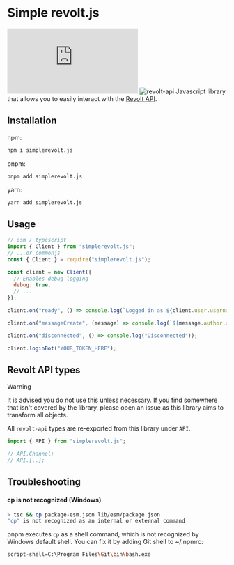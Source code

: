 # Simple revolt.js

![simplerevolt.js](https://img.shields.io/npm/v/simplerevolt.js) ![revolt-api](https://img.shields.io/npm/v/revolt-api?label=Revolt%20API)
Javascript library that allows you to easily interact with the [Revolt API](https://developers.revolt.chat/developers/api/reference).

## Installation

npm:
```sh
npm i simplerevolt.js
```

pnpm:
```sh
pnpm add simplerevolt.js
```

yarn:
```sh
yarn add simplerevolt.js
```

## Usage

```js
// esm / typescript
import { Client } from "simplerevolt.js";
// ...or commonjs
const { Client } = require("simplerevolt.js");

const client = new Client({
  // Enables debug logging
  debug: true,
  // ...
});

client.on("ready", () => console.log(`Logged in as ${client.user.username}#${client.user.discriminator}`));

client.on("messageCreate", (message) => console.log(`${message.author.username}#${message.author.discriminator}: ${message.content}`));

client.on("disconnected", () => console.log("Disconnected"));

client.loginBot("YOUR_TOKEN_HERE");
```

## Revolt API types

> [!WARNING]
> It is advised you do not use this unless necessary. If you find somewhere that isn't covered by the library, please open an issue as this library aims to transform all objects.

All `revolt-api` types are re-exported from this library under `API`.

```typescript
import { API } from "simplerevolt.js";

// API.Channel;
// API.[..];
```

## Troubleshooting

#### cp is not recognized (Windows)
```sh
> tsc && cp package-esm.json lib/esm/package.json
"cp" is not recognized as an internal or external command
```

pnpm executes `cp` as a shell command, which is not recognized by Windows default shell. You can fix it by adding Git shell to ~/.npmrc:
```sh
script-shell=C:\Program Files\Git\bin\bash.exe
```